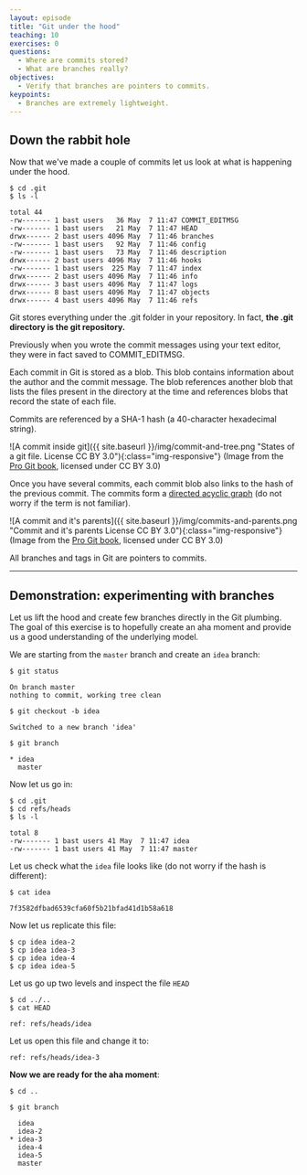 ```yaml
---
layout: episode
title: "Git under the hood"
teaching: 10
exercises: 0
questions:
  - Where are commits stored?
  - What are branches really?
objectives:
  - Verify that branches are pointers to commits.
keypoints:
  - Branches are extremely lightweight.
---
```


## Down the rabbit hole

Now that we've made a couple of commits let us look at what is happening under
the hood.

```
$ cd .git
$ ls -l

total 44
-rw------- 1 bast users   36 May  7 11:47 COMMIT_EDITMSG
-rw------- 1 bast users   21 May  7 11:47 HEAD
drwx------ 2 bast users 4096 May  7 11:46 branches
-rw------- 1 bast users   92 May  7 11:46 config
-rw------- 1 bast users   73 May  7 11:46 description
drwx------ 2 bast users 4096 May  7 11:46 hooks
-rw------- 1 bast users  225 May  7 11:47 index
drwx------ 2 bast users 4096 May  7 11:46 info
drwx------ 3 bast users 4096 May  7 11:47 logs
drwx------ 8 bast users 4096 May  7 11:47 objects
drwx------ 4 bast users 4096 May  7 11:46 refs
```

Git stores everything under the .git folder in your repository. In fact, **the
.git directory is the git repository.**

Previously when you wrote the commit messages using your text editor, they
were in fact saved to COMMIT_EDITMSG.

Each commit in Git is stored as a blob. This blob contains information about
the author and the commit message. The blob references another blob that lists
the files present in the directory at the time and references blobs that record
the state of each file.

Commits are referenced by a SHA-1 hash (a 40-character hexadecimal string).

![A commit inside git]({{ site.baseurl }}/img/commit-and-tree.png "States of a git file. License CC BY 3.0"){:class="img-responsive"}
(Image from the [Pro Git book](https://git-scm.com/book/), licensed under CC BY 3.0)

Once you have several commits, each commit blob also links to the hash of the
previous commit. The commits form a [directed acyclic
graph](http://eagain.net/articles/git-for-computer-scientists/) (do not worry
if the term is not familiar).

![A commit and it's parents]({{ site.baseurl }}/img/commits-and-parents.png "Commit and it's parents License CC BY 3.0"){:class="img-responsive"}
(Image from the [Pro Git book](https://git-scm.com/book/), licensed under CC BY 3.0)

All branches and tags in Git are pointers to commits.

---

## Demonstration: experimenting with branches

Let us lift the hood and create few branches directly in the Git plumbing.  The
goal of this exercise is to hopefully create an aha moment and provide us a
good understanding of the underlying model.

We are starting from the `master` branch and create an `idea` branch:

```shell
$ git status

On branch master
nothing to commit, working tree clean
```

```shell
$ git checkout -b idea

Switched to a new branch 'idea'
```

```shell
$ git branch

* idea
  master
```

Now let us go in:

```shell
$ cd .git
$ cd refs/heads
$ ls -l

total 8
-rw------- 1 bast users 41 May  7 11:47 idea
-rw------- 1 bast users 41 May  7 11:47 master
```

Let us check what the `idea` file looks like
(do not worry if the hash is different):

```shell
$ cat idea

7f3582dfbad6539cfa60f5b21bfad41d1b58a618
```

Now let us replicate this file:

```shell
$ cp idea idea-2
$ cp idea idea-3
$ cp idea idea-4
$ cp idea idea-5
```

Let us go up two levels and inspect the file `HEAD`

```shell
$ cd ../..
$ cat HEAD

ref: refs/heads/idea
```

Let us open this file and change it to:

```
ref: refs/heads/idea-3
```

**Now we are ready for the aha moment**:

```shell
$ cd ..

$ git branch

  idea
  idea-2
* idea-3
  idea-4
  idea-5
  master
```
